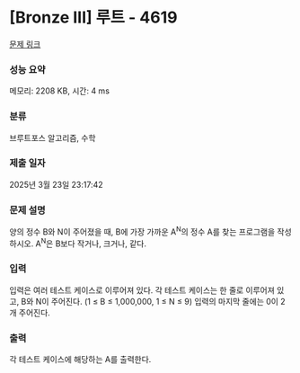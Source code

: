 # [Bronze III] 루트 - 4619 

[문제 링크](https://www.acmicpc.net/problem/4619) 

### 성능 요약

메모리: 2208 KB, 시간: 4 ms

### 분류

브루트포스 알고리즘, 수학

### 제출 일자

2025년 3월 23일 23:17:42

### 문제 설명

<p>
	양의 정수 B와 N이 주어졌을 때, B에 가장 가까운 A<sup>N</sup>의 정수 A를 찾는 프로그램을 작성하시오. A<sup>N</sup>은 B보다 작거나, 크거나, 같다.</p>

### 입력 

 <p>
	입력은 여러 테스트 케이스로 이루어져 있다. 각 테스트 케이스는 한 줄로 이루어져 있고, B와 N이 주어진다. (1 ≤ B ≤ 1,000,000, 1 ≤ N ≤ 9) 입력의 마지막 줄에는 0이 2개 주어진다.</p>

### 출력 

 <p>
	각 테스트 케이스에 해당하는 A를 출력한다.</p>

